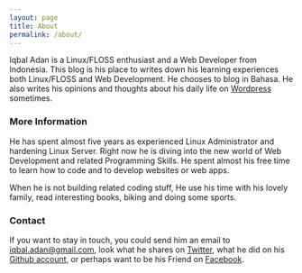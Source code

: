 ```yaml
---
layout: page
title: About
permalink: /about/
---
```


Iqbal Adan is a Linux/FLOSS enthusiast and a Web Developer from Indonesia. This blog is his place to writes down his learning experiences both Linux/FLOSS and Web Development. He chooses to blog in Bahasa. He also writes his opinions and thoughts about his daily life on [Wordpress](https://iqbaladan.wordpress.com) sometimes.

### More Information

He has spent almost five years as experienced Linux Administrator and hardening Linux Server. Right now he is diving into the new world of Web Development and related Programming Skills. He spent almost his free time to learn how to code  and to develop websites or web apps.

When he is not building related coding stuff, He use his time with his lovely family, read interesting books, biking and doing some sports.

### Contact
If you want to stay in touch, you could send him an email to [iqbal.adan@gmail.com](mailto:iqbal.adan@gmail.com), look what he shares on [Twitter](https://twitter.com/iqbaladan), what he did on his [Github account](https://github.com/iqbaladan), or perhaps want to be his Friend on [Facebook](https://www.facebook.com/iqbal.adan.3).
